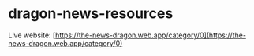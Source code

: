 # dragon-news-resources
Live website: [https://the-news-dragon.web.app/category/0](https://the-news-dragon.web.app/category/0)
